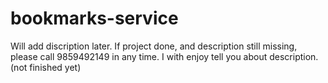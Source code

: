 # bookmarks-service
Will add discription later. If project done, and description still missing, please call 9859492149 in any time. I with enjoy tell you about description. (not finished yet)
